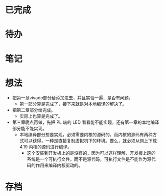 # 已完成

# 待办

# 笔记

# 想法
- 把第一章vivado部分给添加进去，并且实验一遍，是否有问题。
	- 第一部分算是完成了，接下来就是对本地编译的解决了。
- 把第二章部分给完成。
	- 实际上也算是完成了。
- 第三章晚点再做，先把 PL 端的 LED 看看能不能实现，还有第一章的本地编译部分能不能实现。
	- 本地编译部分想要实现，必须需要内核的源码的。而内核的源码有两种方式可以获得，一种是直接复制虚拟机下的环境。要么，就必须从网上下载 4.19 内核的源码进行编译。
		- 这个安装到开发板上的是没有的，因为可以这样理解，开发板上跑的系统是一个可执行文件，而不是源代码。可执行文件是不能作为源代码的作用来编译内核驱动的。

# 存档
